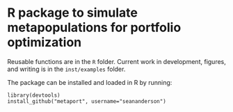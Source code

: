 # R package to simulate metapopulations for portfolio optimization

Reusable functions are in the `R` folder. Current work in development, figures, and writing is in the `inst/examples` folder.

The package can be installed and loaded in R by running:

    library(devtools)
    install_github("metaport", username="seananderson")

